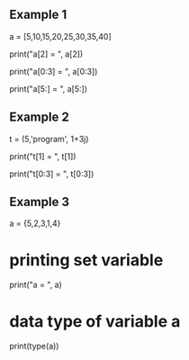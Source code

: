 ## Example 1
a = [5,10,15,20,25,30,35,40]

print("a[2] = ", a[2])

print("a[0:3] = ", a[0:3])

print("a[5:] = ", a[5:])

## Example 2
t = (5,'program', 1+3j)

print("t[1] = ", t[1])


print("t[0:3] = ", t[0:3])

## Example 3
a = {5,2,3,1,4}

# printing set variable
print("a = ", a)

# data type of variable a
print(type(a))
